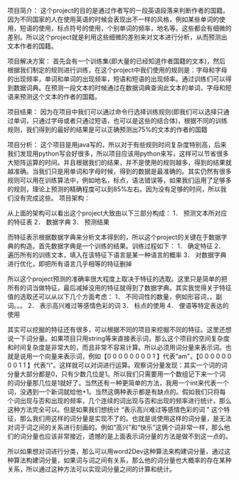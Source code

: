 
项目简介：
这个project的目的是通过作者写的一段英语段落来判断作者的国籍。
因为不同国家的人在使用英语的时候会表现出不一样的风格，例如某些单词的使用，短语的使用，标点符号的使用，个别单词的频率，地名等。这些都会有细微的差别。所以这个project就是利用这些细微的差别来对文本进行分析，从而预测出文本作者的国籍。

项目解决方案：
首先会有一个训练集(即大量的已经知道作者国籍的文本)，然后根据我们制定的规则进行训练，在这个project中我们使用的规则是：字母和字母的出现频率，单词和单词的出现频率，短语和短语的出现频率。通过训练们可以得到数据词典。在预测一段文本的时候通过在数据词典查询此文本的单词，字母和短语来预测这个文本的作者的国籍。

项目结果：
因为在项目中我们可以通过命令行选择训练规则(即我们可以选择只通过单词，只通过字母或者只通过短语，也可以是这些的结合体)，根据不同的训练规则，我们得到的最好的结果是可以正确预测出75%的文本的作者的国籍

项目分析：
这个项目是用java写的，所以对于有些规则时间复杂度特别高，后来我们发现用python写会好很多，所以项目应该用python来写，这样可以节省很多大矩阵运算的时间。并且根据我们的结果，并不是使用的规则越多，得到的结果就越准确。当我们只是用单词和字母时候，得到的数据是最准确的。其实仍然有很多规则可以用在训练算法中，例如地名，标点，语法错误等，如果我们运用了足够多的规则，理论上预测的精确程度可以到85%左右。因为没有足够的时间，所以我们没有完成这些。
项目架构：




从上面的架构可以看出这个project大致由以下三部分构成：
1．	预测文本所对应的特征表
2．	数据字典
3．	预测结果

而特征表示根据数据字典来分析文本得到的，所以这个project的关键在于数据字典的构造。首先数据字典是一个训练的结果。训练过程如下：
1．	确定特征
2．	遍历所有的训练文本，填入在该特征下语言是某一种语言的概率
3．	对数据字典进行优化，即把所有语言几乎相等的特征删掉

所以这个project预测的准确率很大程度上取决于特征的选取。这里只是简单的把所有的词当做特征，最后减掉没用的特征就得到了数据字典。其实我觉得关于特征值的选取还可以从以下几个方面考虑：
1．	不同词性的数量，例如形容词，，副词。。。
2．	表示高兴难过等感情色彩的词
3．	标点的使用
4．	俚语等特定表达的使用

其实可以挖掘的特征还有很多，可以根据不同的项目来挖掘不同的特征。这里还想说一下词分量。如果项目只用string等来直接表示词，那么这个项目的空间复杂度和时间复杂度是非常大的，而且非常不容易计算。所以必须用词分量来表示词。也就是说用一个向量来表示词，例如【0 0 0 0 0 0 0 0 1 】代表“am”，【0 0 0 0 0 0 0 0 1 1 】代表“i”。这样就可以对词进行运算。观察词分量发现：其实一个词的词分量大部分都是0，只有少数几位是1。所以我们只需要用一个数组记下来一个词的词分量那几位是1就好了。当然还有一种更简单的方法，我用一个int来代表一个词，没遇到一个新词就给他+1。当然这俩种表示都是有缺点的。假如我们只将每个词出现与否和出现的频率，几个连续的词出现与否和出现的频率进行统计，那么这种方法完全可以。但是如果我们想统计 “表示高兴难过等感情色彩的词 ” 这个特征，那么我们用这样的词分量是实现不了的。也就是说使用这样的词分量，是无法对词于词之间的关系进行刻画的。例如“高兴”和“快乐”这俩个词非常一样，那么他们的词分量也应该非常接近，遗憾的是上面表示词分量的方法是做不到这一点的。

所以如果想对词进行分类，那么可以用word2Dev这种算法来构建词分量，通过这种算法构建词分量，如果词与词之间有关系，那么他的词分量也大概率的存在某种关系，所以通过这种方法可以实现词分量之间的计算和统计。
